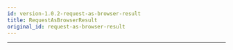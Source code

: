 ```yaml
---
id: version-1.0.2-request-as-browser-result
title: RequestAsBrowserResult
original_id: request-as-browser-result
---
```


<a name="requestasbrowserresult"></a>

---
